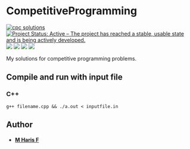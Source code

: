 # CompetitiveProgramming
[![cpc solutions](https://img.shields.io/badge/cpc-solutions-brightgreen.svg?style=flat)](https://github.com/harisfi/CompetitiveProgramming)
[![Project Status: Active – The project has reached a stable, usable state and is being actively developed.](https://www.repostatus.org/badges/latest/active.svg)](https://www.repostatus.org/#active)
![](https://img.shields.io/badge/Code-C++-informational?style=flat&logo=cplusplus&logoColor=white&color=00599c)
![](https://img.shields.io/badge/Code-Ruby-informational?style=flat&logo=ruby&logoColor=white&color=cc342d)
![](https://img.shields.io/badge/Platform-Hackerrank-informational?style=flat&logo=hackerrank&logoColor=white&color=2ec866)
![](https://tokei.rs/b1/github/harisfi/CompetitiveProgramming)


My solutions for competitive programming problems.

## Compile and run with input file
### C++
```
g++ filename.cpp && ./a.out < inputfile.in
```

## Author
* #### [M Haris F](https://github.com/harisfi)
